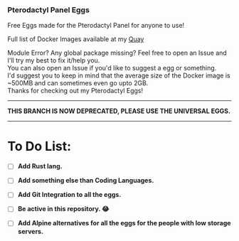 ### Pterodactyl Panel Eggs
Free Eggs made for the Pterodactyl Panel for anyone to use!

Full list of Docker Images available at my [Quay](https://quay.io/repository/yajtpg/pterodactyl-images?tab=tags)

Module Error? Any global package missing? Feel free to open an Issue and I'll try my best to fix it/help you.<br>
You can also open an Issue if you'd like to suggest a egg or something.<br>
I'd suggest you to keep in mind that the average size of the Docker image is ~500MB and can sometimes even go upto 2GB. <br>
Thanks for checking out my Pterodactyl Eggs!<br>
<hr>
<b>THIS BRANCH IS NOW DEPRECATED, PLEASE USE THE UNIVERSAL EGGS.
<hr>

# To Do List:
- [ ] Add Rust lang.
- [ ] Add something else than Coding Languages.
- [ ] Add Git Integration to all the eggs.
- [ ] Be active in this repository. 😂
- [ ] Add Alpine alternatives for all the eggs for the people with low storage servers.


